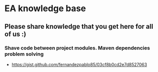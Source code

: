# EA knowledge base

## Please share knowledge that you get here for all of us :)

### Shave code between project modules. Maven dependencies problem solving
- https://gist.github.com/fernandezpablo85/03cf8b0cd2e7d8527063
